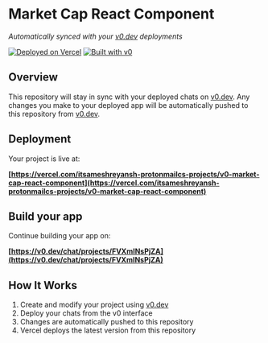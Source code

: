 # Market Cap React Component

*Automatically synced with your [v0.dev](https://v0.dev) deployments*

[![Deployed on Vercel](https://img.shields.io/badge/Deployed%20on-Vercel-black?style=for-the-badge&logo=vercel)](https://vercel.com/itsameshreyansh-protonmailcs-projects/v0-market-cap-react-component)
[![Built with v0](https://img.shields.io/badge/Built%20with-v0.dev-black?style=for-the-badge)](https://v0.dev/chat/projects/FVXmINsPjZA)

## Overview

This repository will stay in sync with your deployed chats on [v0.dev](https://v0.dev).
Any changes you make to your deployed app will be automatically pushed to this repository from [v0.dev](https://v0.dev).

## Deployment

Your project is live at:

**[https://vercel.com/itsameshreyansh-protonmailcs-projects/v0-market-cap-react-component](https://vercel.com/itsameshreyansh-protonmailcs-projects/v0-market-cap-react-component)**

## Build your app

Continue building your app on:

**[https://v0.dev/chat/projects/FVXmINsPjZA](https://v0.dev/chat/projects/FVXmINsPjZA)**

## How It Works

1. Create and modify your project using [v0.dev](https://v0.dev)
2. Deploy your chats from the v0 interface
3. Changes are automatically pushed to this repository
4. Vercel deploys the latest version from this repository